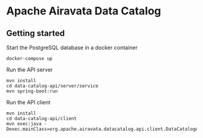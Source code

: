 # Apache Airavata Data Catalog

## Getting started

Start the PostgreSQL database in a docker container

```
docker-compose up
```

Run the API server

```
mvn install
cd data-catalog-api/server/service
mvn spring-boot:run
```

Run the API client

```
mvn install
cd data-catalog-api/client
mvn exec:java -Dexec.mainClass=org.apache.airavata.datacatalog.api.client.DataCatalogAPIClient
```
